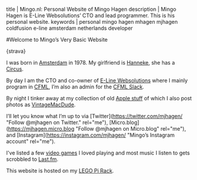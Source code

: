 title       | Mingo.nl: Personal Website of Mingo Hagen
description | Mingo Hagen is E-Line Websolutions’ CTO and lead programmer. This is his personal website.
keywords    | personal mingo hagen mhagen mjhagen coldfusion e-line amsterdam netherlands developer


#Welcome to Mingo’s Very Basic Website

{strava}

I was born in [Amsterdam](https://www.flickr.com/photos/mjhagen/sets/72157603751553424/ "Mingo’s Amsterdam set on Flickr.") in 1978.
My girlfriend is [Hanneke](http://hannekekijkt.nl/ "Website of Hanneke Meijers of Hanneke Kijkt."),
she has a [Circus](http://tent.eu "TENT Circus Theater Productions").

By day I am the CTO and co-owner of [E-Line Websolutions](http://e-linewebsolutions.nl/ "E-Line Websolutions’ website.")
where I mainly program in [CFML](https://en.wikipedia.org/wiki/ColdFusion_Markup_Language "ColdFusion Markup Language"),
I’m also an admin for the [CFML Slack](http://cfml-slack.herokuapp.com "Let’s talk about ColdFusion and Lucee").

By night I tinker away at my collection of old [Apple stuff](/apple.cfm "List of my Apple devices.")
of which I also post photos as [VintageMacDude](https://instagram.com/vintagemacdude/ "Mingo’s other Instagram account").

I’ll let you know what I’m up to via
[Twitter](https://twitter.com/mjhagen/ "Follow @mjhagen on Twitter." rel="me"),
[Micro.blog](https://mjhagen.micro.blog "Follow @mjhagen on Micro.blog" rel="me"),
and
[Instagram](https://instagram.com/mjhagen/ "Mingo’s Instagram account" rel="me").

I've listed a few [video games](/games.cfm "List of my favorite video games.") I loved playing
and most music I listen to gets scrobbled to [Last.fm](https://www.last.fm/user/mhagen "Mingo’s favorite music posted to Last.fm.").

This website is hosted on my [LEGO Pi Rack](/pi.cfm "Page showing how this website is hosted.").
